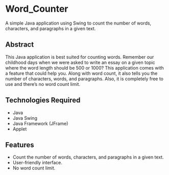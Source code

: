 # Word_Counter

A simple Java application using Swing to count the number of words, characters, and paragraphs in a given text.

## Abstract

This Java application is best suited for counting words. Remember our childhood days when we were asked to write an essay on a given topic where the word length should be 500 or 1000? This application comes with a feature that could help you. Along with word count, it also tells you the number of characters, words, and paragraphs. Also, it is completely free to use and there’s no word count limit.

## Technologies Required

- Java
- Java Swing
- Java Framework (JFrame)
- Applet

## Features

- Count the number of words, characters, and paragraphs in a given text.
- User-friendly interface.
- No word count limit.
